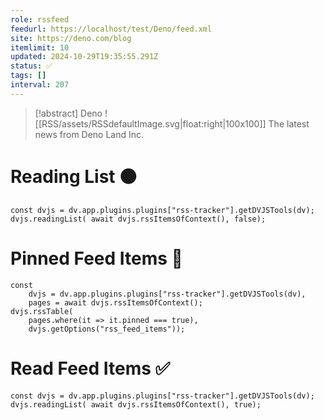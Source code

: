 ```yaml
---
role: rssfeed
feedurl: https://localhost/test/Deno/feed.xml
site: https://deno.com/blog
itemlimit: 10
updated: 2024-10-29T19:35:55.291Z
status: ✅
tags: []
interval: 207
---
```

> [!abstract] Deno
> ![[RSS/assets/RSSdefaultImage.svg|float:right|100x100]] The latest news from Deno Land Inc.

# Reading List ⚫

~~~dataviewjs
const dvjs = dv.app.plugins.plugins["rss-tracker"].getDVJSTools(dv);
dvjs.readingList( await dvjs.rssItemsOfContext(), false);
~~~

# Pinned Feed Items 📍

~~~dataviewjs
const
	dvjs = dv.app.plugins.plugins["rss-tracker"].getDVJSTools(dv),
	pages = await dvjs.rssItemsOfContext();
dvjs.rssTable(
	pages.where(it => it.pinned === true),
	dvjs.getOptions("rss_feed_items"));
~~~

# Read Feed Items ✅

~~~dataviewjs
const dvjs = dv.app.plugins.plugins["rss-tracker"].getDVJSTools(dv);
dvjs.readingList( await dvjs.rssItemsOfContext(), true);
~~~